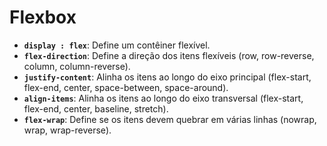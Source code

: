 # Flexbox

* **`display : flex`**: Define um contêiner flexível.
* **`flex-direction`**: Define a direção dos itens flexíveis (row, row-reverse, column, column-reverse).
* **`justify-content`**: Alinha os itens ao longo do eixo principal (flex-start, flex-end, center, space-between, space-around).
* **`align-items`**: Alinha os itens ao longo do eixo transversal (flex-start, flex-end, center, baseline, stretch).
* **`flex-wrap`**: Define se os itens devem quebrar em várias linhas (nowrap, wrap, wrap-reverse).

